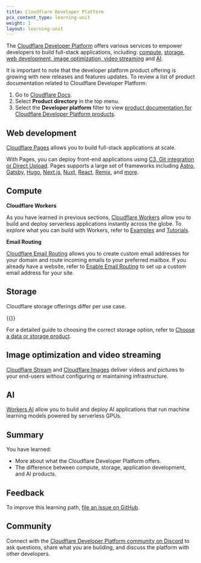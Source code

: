 ```yaml
---
title: Cloudflare Developer Platform
pcx_content_type: learning-unit
weight: 1
layout: learning-unit
---
```



The [Cloudflare Developer Platform](https://www.cloudflare.com/developer-platform/products/) offers various services to empower developers to build full-stack applications, including: [compute](https://www.cloudflare.com/developer-platform/products/#compute), [storage](https://www.cloudflare.com/developer-platform/products/#storage), [web development, image optimization, video streaming](https://www.cloudflare.com/developer-platform/products/#webdev) and [AI](https://ai.cloudflare.com/).

It is important to note that the developer platform product offering is growing with new releases and features updates. To review a list of product documentation related to Cloudflare Developer Platform:

1. Go to [Cloudflare Docs](https://developers.cloudflare.com).
2. Select **Product directory** in the top menu.
3. Select the **Developer platform** filter to view [product documentation for Cloudflare Developer Platform products](/products/?product-group=Developer+platform).

## Web development

[Cloudflare Pages](/pages/) allows you to build full-stack applications at scale.

With Pages, you can deploy front-end applications using [C3, Git integration or Direct Upload](/pages/get-started/). Pages supports a large set of frameworks including [Astro](/pages/framework-guides/deploy-an-astro-site/), [Gatsby](/pages/framework-guides/deploy-a-gatsby-site/), [Hugo](/pages/framework-guides/deploy-a-hugo-site/), [Next.js](/pages/framework-guides/nextjs/), [Nuxt](/pages/framework-guides/deploy-a-nuxt-site/), [React](/pages/framework-guides/deploy-a-react-site/), [Remix](/pages/framework-guides/deploy-a-remix-site/), and [more](/pages/framework-guides/).

## Compute

**Cloudflare Workers**

As you have learned in previous sections, [Cloudflare Workers](/workers/) allow you to build and deploy serverless applications instantly across the globe. To explore what you can build with Workers, refer to [Examples](/workers/examples/) and [Tutorials](/workers/tutorials/).

**Email Routing**

[Cloudflare Email Routing](/email-routing/) allows you to create custom email addresses for your domain and route incoming emails to your preferred mailbox. If you already have a website, refer to [Enable Email Routing](/email-routing/get-started/enable-email-routing/) to set up a custom email address for your site.

## Storage

Cloudflare storage offerings differ per use case.

{{<render file="/_storage-products-table.md" productFolder="/workers/">}}

For a detailed guide to choosing the correct storage option, refer to [Choose a data or storage product](/workers/platform/storage-options/).

## Image optimization and video streaming

[Cloudflare Stream](/stream/) and [Cloudflare Images](/images/) deliver videos and pictures to your end-users without configuring or maintaining infrastructure.

## AI

[Workers AI](/workers-ai/) allow you to build and deploy AI applications that run machine learning models powered by serverless GPUs.

## Summary

You have learned:

- More about what the Cloudflare Developer Platform offers.
- The difference between compute, storage, application development, and AI products.

## Feedback

To improve this learning path, [file an issue on GitHub](https://github.com/cloudflare/cloudflare-docs/issues/new/choose).

## Community

Connect with the [Cloudflare Developer Platform community on Discord](https://discord.cloudflare.com) to ask questions, share what you are building, and discuss the platform with other developers.